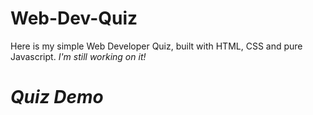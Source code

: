 <h1>Web-Dev-Quiz</h1>
Here is my simple Web Developer Quiz, built with HTML, CSS and pure Javascript.
<em>I'm still working on it!</em>
<h1><i>Quiz Demo</i></h1>

